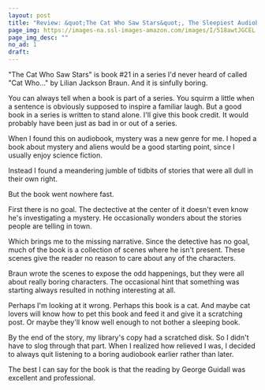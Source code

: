 ```yaml
---
layout: post
title: "Review: &quot;The Cat Who Saw Stars&quot;, The Sleepiest Audiobook of 1998"
page_img: https://images-na.ssl-images-amazon.com/images/I/518awtJGCEL._SS300_.jpg
page_img_desc: ""
no_ad: 1
draft: 
---
```


"The Cat Who Saw Stars" is book #21 in a series I'd never heard of called "Cat Who..." by Lilian Jackson Braun. And it is sinfully boring. 

You can always tell when a book is part of a series. You squirm a little when a sentence is obviously supposed to inspire a familiar laugh. But a good book in a series is written to stand alone. I'll give this book credit. It would probably have been just as bad in or out of a series.

When I found this on audiobook, mystery was a new genre for me. I hoped a book about mystery and aliens would be a good starting point, since I usually enjoy science fiction.

Instead I found a meandering jumble of tidbits of stories that were all dull in their own right.

But the book went nowhere fast.

First there is no goal. The dectective at the center of it doesn't even know he's investigating a mystery. He occasionally wonders about the stories people are telling in town.

Which brings me to the missing narrative. Since the detective has no goal, much of the book is a collection of scenes where he isn't present. These scenes give the reader no reason to care about any of the characters.

Braun wrote the scenes to expose the odd happenings, but they were all about really boring characters. The occasional hint that something was starting always resulted in nothing interesting at all.

Perhaps I'm looking at it wrong. Perhaps this book is a cat. And maybe cat lovers will know how to pet this book and feed it and give it a scratching post. Or maybe they'll know well enough to not bother a sleeping book.

By the end of the story, my library's copy had a scratched disk. So I didn't have to slog through that part. When I realized how relieved I was, I decided to always quit listening to a boring audiobook earlier rather than later.

The best I can say for the book is that the reading by George Guidall was excellent and professional.
